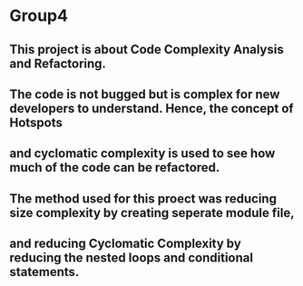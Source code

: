 # Group4

## This project is about Code Complexity Analysis and Refactoring.
## The code is not bugged but is complex for new developers to understand. Hence, the concept of Hotspots
## and cyclomatic complexity is used to see how much of the code can be refactored.
## The method used for this proect was reducing size complexity by creating seperate module file,
## and reducing Cyclomatic Complexity by reducing the nested loops and conditional statements.

